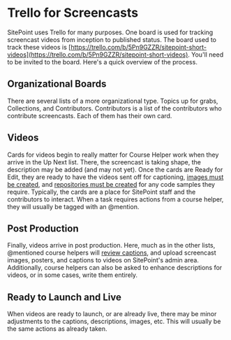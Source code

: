 # Trello for Screencasts

SitePoint uses Trello for many purposes. One board is used for tracking screencast videos from inception to published status. The board used to track these videos is [https://trello.com/b/5Pn9GZZR/sitepoint-short-videos](https://trello.com/b/5Pn9GZZR/sitepoint-short-videos). You'll need to be invited to the board. Here's a quick overview of the process.

## Organizational Boards

There are several lists of a more organizational type. Topics up for grabs, Collections, and Contributors. Contributors is a list of the contributors who contribute screencasts. Each of them has their own card.

## Videos

Cards for videos begin to really matter for Course Helper work when they arrive in the Up Next list. There, the screencast is taking shape, the description may be added (and may not yet). Once the cards are Ready for Edit, they are ready to have the videos sent off for captioning, [images must be created](https://github.com/learnable-content/contributor-documentation/blob/master/Course%20Helpers%20&%20TA's/Screencast_posters.md), and [repositories must be created](https://github.com/learnable-content/contributor-documentation/blob/master/Course%20Helpers%20&%20TA's/Repositories.md) for any code samples they require. Typically, the cards are a place for SitePoint staff and the contributors to interact. When a task requires actions from a course helper, they will usually be tagged with an @mention. 

## Post Production

Finally, videos arrive in post production. Here, much as in the other lists, @mentioned course helpers will [review captions](https://github.com/learnable-content/contributor-documentation/blob/master/Course%20Helpers%20&%20TA's/Captions.md), and upload screencast images, posters, and captions to videos on SitePoint's admin area. Additionally, course helpers can also be asked to enhance descriptions for videos, or in some cases, write them entirely.

## Ready to Launch and Live

When videos are ready to launch, or are already live, there may be minor adjustments to the captions, descriptions, images, etc. This will usually be the same actions as already taken.
